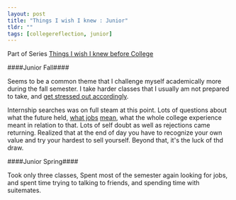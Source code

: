 ```yaml
---
layout: post
title: "Things I wish I knew : Junior"
tldr: ""
tags: [collegereflection, junior]
---
```


[whywork]: 2012/12/08/remarks/
[job1]: 2013/01/22/on-finding-a-job/
[job2]: 2013/03/30/meaning-of-a-job/
[college]: 2013/08/12/college-reflection/

Part of Series [Things I wish I knew before College][college]

####Junior Fall####

Seems to be a common theme that I challenge myself academically more during the fall semester. I take harder classes that I usually am not prepared to take, and [get stressed out accordingly][whywork].

Internship searches was on full steam at this point. Lots of questions about what the future held, [what jobs][job1] [mean][job2], what the whole college experience meant in relation to that. Lots of self doubt as well as rejections came returning. Realized that at the end of day you have to recognize your own value and try your hardest to sell yourself. Beyond that, it's the luck of thd draw.

####Junior Spring####

Took only three classes, Spent most of the semester again looking for jobs, and spent time trying to talking to friends, and spending time with suitemates.

 
